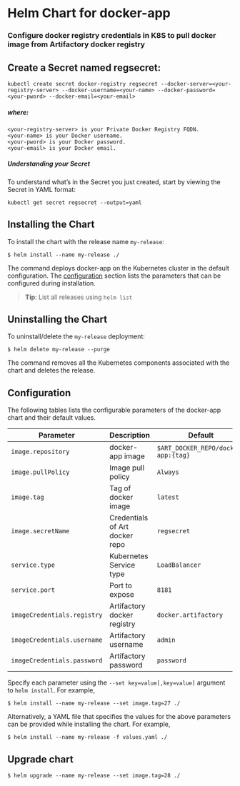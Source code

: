# Helm Chart for docker-app

### Configure docker registry credentials in K8S to pull docker image from Artifactory docker registry

## Create a Secret named regsecret:
```
kubectl create secret docker-registry regsecret --docker-server=<your-registry-server> --docker-username=<your-name> --docker-password=<your-pword> --docker-email=<your-email>
```
##### where:
```
<your-registry-server> is your Private Docker Registry FQDN.
<your-name> is your Docker username.
<your-pword> is your Docker password.
<your-email> is your Docker email.
```

##### Understanding your Secret

To understand what’s in the Secret you just created, start by viewing the Secret in YAML format:
```
kubectl get secret regsecret --output=yaml
```

## Installing the Chart

To install the chart with the release name `my-release`:

```console
$ helm install --name my-release ./
```

The command deploys docker-app on the Kubernetes cluster in the default configuration. The [configuration](#configuration) section lists the parameters that can be configured during installation.

> **Tip**: List all releases using `helm list`

## Uninstalling the Chart

To uninstall/delete the `my-release` deployment:

```console
$ helm delete my-release --purge
```

The command removes all the Kubernetes components associated with the chart and deletes the release.

## Configuration

The following tables lists the configurable parameters of the docker-app chart and their default values.

|           Parameter                |             Description             |                        Default                            |
|------------------------------------|-------------------------------------|-----------------------------------------------------------|
| `image.repository`                 | docker-app image                    | `$ART_DOCKER_REPO/docker-app:{tag}`                     |
| `image.pullPolicy`                 | Image pull policy                   | `Always`                                                  |
| `image.tag`                        | Tag of docker image                 | `latest`                                                  |
| `image.secretName`                 | Credentials of Art docker repo      | `regsecret`                                               |
| `service.type`                     | Kubernetes Service type             | `LoadBalancer`                                            |
| `service.port`                     | Port to expose                      | `8181`                                                    |
| `imageCredentials.registry`        | Artifactory docker registry         | `docker.artifactory`                                      |
| `imageCredentials.username`        | Artifactory username                | `admin`                                                   |
| `imageCredentials.password`        | Artifactory password                | `password`                                                |

Specify each parameter using the `--set key=value[,key=value]` argument to `helm install`. For example,

```console
$ helm install --name my-release --set image.tag=27 ./
```

Alternatively, a YAML file that specifies the values for the above parameters can be provided while installing the chart. For example,

```console
$ helm install --name my-release -f values.yaml ./
```

## Upgrade chart
```console
$ helm upgrade --name my-release --set image.tag=28 ./
```

